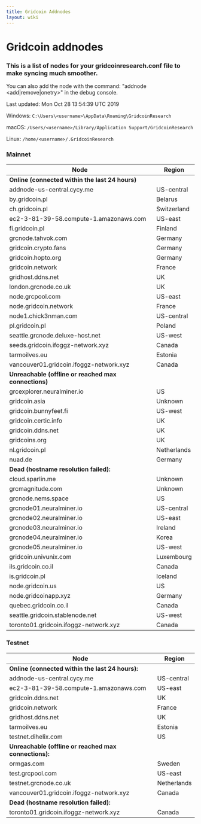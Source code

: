 ```yaml
---
title: Gridcoin Addnodes
layout: wiki
---
```



# Gridcoin addnodes
### This is a list of nodes for your gridcoinresearch.conf file to make syncing much smoother.  

You can also add the node with the command: "addnode <node>
<add|remove|onetry>" in the debug console.

Last updated: Mon Oct 28 13:54:39 UTC 2019

Windows: `C:\Users\<username>\AppData\Roaming\GridcoinResearch`

macOS:   `/Users/<username>/Library/Application Support/GridcoinResearch`

Linux:   `/home/<username>/.GridcoinResearch`

### Mainnet
| Node | Region |    
| ---- | ------ |
| **Online (connected within the last 24 hours)** |
| addnode-us-central.cycy.me                 | US-central |
| by.gridcoin.pl                             | Belarus |
| ch.gridcoin.pl                             | Switzerland |
| ec2-3-81-39-58.compute-1.amazonaws.com     | US-east |
| fi.gridcoin.pl                             | Finland |
| grcnode.tahvok.com                         | Germany |
| gridcoin.crypto.fans                       | Germany |
| gridcoin.hopto.org                         | Germany |
| gridcoin.network                           | France |
| gridhost.ddns.net                          | UK |
| london.grcnode.co.uk                       | UK |
| node.grcpool.com                           | US-east |
| node.gridcoin.network                      | France |
| node1.chick3nman.com                       | US-central |
| pl.gridcoin.pl                             | Poland |
| seattle.grcnode.deluxe-host.net            | US-west |
| seeds.gridcoin.ifoggz-network.xyz          | Canada |
| tarmoilves.eu                              | Estonia |
| vancouver01.gridcoin.ifoggz-network.xyz    | Canada |
| **Unreachable (offline or reached max connections)** |
| grcexplorer.neuralminer.io                 | US |
| gridcoin.asia                              | Unknown |
| gridcoin.bunnyfeet.fi                      | US-west |
| gridcoin.certic.info                       | UK |
| gridcoin.ddns.net                          | UK |
| gridcoins.org                              | UK |
| nl.gridcoin.pl                             | Netherlands |
| nuad.de                                    | Germany |
| **Dead (hostname resolution failed):** |               
| cloud.sparlin.me                           | Unknown |
| grcmagnitude.com                           | Unknown |
| grcnode.nems.space                         | US |
| grcnode01.neuralminer.io                   | US-central |
| grcnode02.neuralminer.io                   | US-east |
| grcnode03.neuralminer.io                   | Ireland |
| grcnode04.neuralminer.io                   | Korea |
| grcnode05.neuralminer.io                   | US-west |
| gridcoin.univunix.com                      | Luxembourg |
| ils.gridcoin.co.il                         | Canada |
| is.gridcoin.pl                             | Iceland |
| node.gridcoin.us                           | US |
| node.gridcoinapp.xyz                       | Germany |
| quebec.gridcoin.co.il                      | Canada |
| seattle.gridcoin.stablenode.net            | US-west |
| toronto01.gridcoin.ifoggz-network.xyz      | Canada |

### Testnet
| Node | Region |    
| ---- | ------ |
| **Online (connected within the last 24 hours):** |    
|addnode-us-central.cycy.me                 | US-central|
|ec2-3-81-39-58.compute-1.amazonaws.com     | US-east|
|gridcoin.ddns.net                          | UK|
|gridcoin.network                           | France|
|gridhost.ddns.net                          | UK|
|tarmoilves.eu                              | Estonia|
|testnet.dihelix.com                        | US|
|**Unreachable (offline or reached max connections):** |
|ormgas.com                                 | Sweden|
|test.grcpool.com                           | US-east|
|testnet.grcnode.co.uk                      | Netherlands|
|vancouver01.gridcoin.ifoggz-network.xyz    | Canada|
|**Dead (hostname resolution failed):** |               
|toronto01.gridcoin.ifoggz-network.xyz      | Canada|
